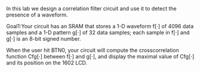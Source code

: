 In this lab we design a correlation filter circuit and use it to detect the presence of a waveform.

Goal1:Your circuit has an SRAM that stores a 1-D waveform f[⋅] of 4096 data samples and a 1-D pattern
g[⋅] of 32 data samples; each sample in f[⋅] and g[⋅] is an 8-bit signed number.

When the user hit BTN0, your circuit will compute the crosscorrelation function Cfg[⋅] between f[⋅] and
g[⋅], and display the maximal value of Cfg[⋅] and its position on the 1602 LCD.
